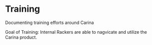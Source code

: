 # Training
Documenting training efforts around Carina

Goal of Training: Internal Rackers are able to nagvicate and utilize the Carina product.
